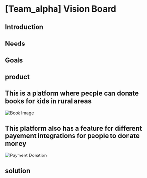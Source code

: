 # [Team_alpha] Vision Board

## Introduction


## Needs


## Goals


## product

## This is a platform where people can donate books for kids in rural areas
![Book Image](https://www.shutterstock.com/image-photo/online-donation-platform-offer-modish-260nw-2192175135.jpg)
## This platform also has a feature for different payement integrations for people to donate money
![Payment Donation](https://media.istockphoto.com/id/179958092/photo/books-donation-box.jpg?s=612x612&w=0&k=20&c=Dn1vrbD7F_Z7qEYefjomJDglnJJLpEaQHioA9h4P9Tc=)


## solution

